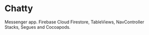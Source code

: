 # Chatty
Messenger app.
Firebase Cloud Firestore, TableViews, NavController Stacks, Segues and Cocoapods.
